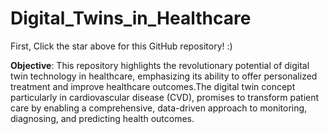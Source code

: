# Digital_Twins_in_Healthcare

First, Click the star above for this GitHub repository! :)


**Objective**: This repository highlights the revolutionary potential of digital twin technology in healthcare, emphasizing its ability to offer personalized treatment and improve healthcare outcomes.The digital twin concept particularly in cardiovascular disease (CVD), promises to transform patient care by enabling a comprehensive, data-driven approach to monitoring, diagnosing, and predicting health outcomes.













